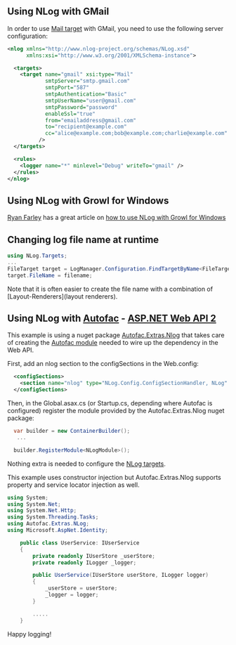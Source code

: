 ## Using NLog with GMail

In order to use [Mail target](Mail-target) with GMail, you need to use the following server configuration:
```xml
<nlog xmlns="http://www.nlog-project.org/schemas/NLog.xsd"
      xmlns:xsi="http://www.w3.org/2001/XMLSchema-instance">

  <targets>
    <target name="gmail" xsi:type="Mail"
            smtpServer="smtp.gmail.com"
            smtpPort="587"
            smtpAuthentication="Basic"
            smtpUserName="user@gmail.com"
            smtpPassword="password"
            enableSsl="true"
            from="emailaddress@gmail.com"
            to="recipient@example.com"
            cc="alice@example.com;bob@example.com;charlie@example.com"
          />
  </targets>

  <rules>
    <logger name="*" minlevel="Debug" writeTo="gmail" />
  </rules>
</nlog>
```

## Using NLog with Growl for Windows

[Ryan Farley](http://ryanfarley.com/blog/articles/about.aspx) has a great article on [how to use NLog with Growl for Windows](http://ryanfarley.com/blog/archive/2010/05/06/announcing-the-growl-for-windows-target-for-nlog.aspx)

## Changing log file name at runtime

```c#
using NLog.Targets;
...
FileTarget target = LogManager.Configuration.FindTargetByName<FileTarget>(targetName);
target.FileName = filename;
```

Note that it is often easier to create the file name with a combination of [Layout-Renderers](layout renderers).


## Using NLog with [Autofac](https://autofac.org/) - [ASP.NET Web API 2](http://www.asp.net/web-api)

This example is using a nuget package [Autofac.Extras.Nlog](https://www.nuget.org/packages/Autofac.Extras.NLog) that takes care of creating the [Autofac module](http://autofac.readthedocs.io/en/latest/configuration/modules.html) needed to wire up the dependency in the Web API.

First, add an nlog section to the configSections in the Web.config:

```xml
  <configSections>
    <section name="nlog" type="NLog.Config.ConfigSectionHandler, NLog" />
  </configSections>
```
Then, in the Global.asax.cs (or Startup.cs, depending where Autofac is configured) register the module provided by the Autofac.Extras.Nlog nuget package:

```c#
  var builder = new ContainerBuilder();
   ...

  builder.RegisterModule<NLogModule>();
```
Nothing extra is needed to configure the [NLog targets](https://github.com/nlog/nlog/wiki/Targets).

This example uses constructor injection but Autofac.Extras.Nlog supports property and service locator injection as well.

```c#
using System;
using System.Net;
using System.Net.Http;
using System.Threading.Tasks;
using Autofac.Extras.NLog;
using Microsoft.AspNet.Identity;

    public class UserService: IUserService
    {
        private readonly IUserStore _userStore;
        private readonly ILogger _logger;

        public UserService(IUserStore userStore, ILogger logger)
        {
            _userStore = userStore;
            _logger = logger;
        }

        .....
    }
```

Happy logging!
